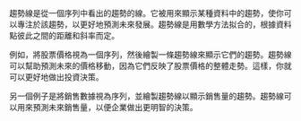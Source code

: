 

趨勢線是從一個序列中看出的趨勢的線。它被用來顯示某種資料中的趨勢，使你可以專注於該趨勢，以更好地預測未來發展。趨勢線是用數學方法拟合的，根據資料點彼此之間的距離和斜率而定。

例如，將股票價格視為一個序列，然後繪製一條趨勢線來顯示它們的趨勢。趨勢線可以幫助預測未來的價格移動，因為它們反映了股票價格的整體走勢。這樣，你就可以更好地做出投資決策。

另一個例子是將銷售數據視為序列，並繪製趨勢線以顯示銷售量的趨勢。趨勢線可以用來預測未來銷售量，以便企業做出更明智的決策。